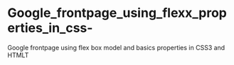# Google_frontpage_using_flexx_properties_in_css-
Google frontpage using flex box model and basics properties in CSS3 and HTMLT
